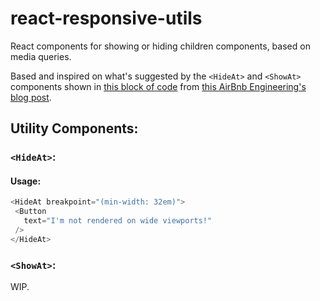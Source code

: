 # react-responsive-utils
React components for showing or hiding children components, based on media queries.

Based and inspired on what's suggested by the `<HideAt>` and `<ShowAt>` components shown 
in [this block of code](https://medium.com/airbnb-engineering/rearchitecting-airbnbs-frontend-5e213efc24d2#d5f9) from [this AirBnb Engineering's blog post](https://medium.com/airbnb-engineering/rearchitecting-airbnbs-frontend-5e213efc24d2).

## Utility Components:

### `<HideAt>`:

#### Usage:

```js
<HideAt breakpoint="(min-width: 32em)">
 <Button
   text="I'm not rendered on wide viewports!"
 /> 
</HideAt>
```

### `<ShowAt>`:

WIP.
